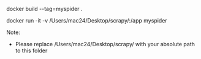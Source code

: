docker build --tag=myspider .

docker run -it -v /Users/mac24/Desktop/scrapy/:/app myspider

Note:
 - Please replace /Users/mac24/Desktop/scrapy/ with your absolute path to this folder